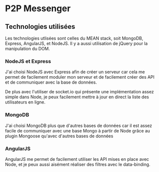 # P2P Messenger

## Technologies utilisées

Les technologies utlisées sont celles du MEAN stack, soit MongoDB, Express, AngularJS, et NodeJS. Il y a aussi utilisation de jQuery pour la manipulation du DOM.

### NodeJS et Express

J'ai choisi NodeJS avec Express afin de créer un serveur car cela me permet de facilement moduler mon serveur et de facilement créer des API et de communiquer avec la base de données. 

De plus avec l'utiliser de socket.io qui présente une implémentation assez simple dans Node, je peux facilement mettre à jour en direct la liste des utilisateurs en ligne.

### MongoDB

J'ai choisi MongoDB plus que d'autres bases de données car il est assez facile de communiquer avec une base Mongo à partir de Node grâce au plugin Mongoose qu'avec d'autres bases de données

### AngularJS

AngularJS me permet de facilement utiliser les API mises en place avec Node, et je peux aussi aisément réaliser des filtres avec le data-binding.